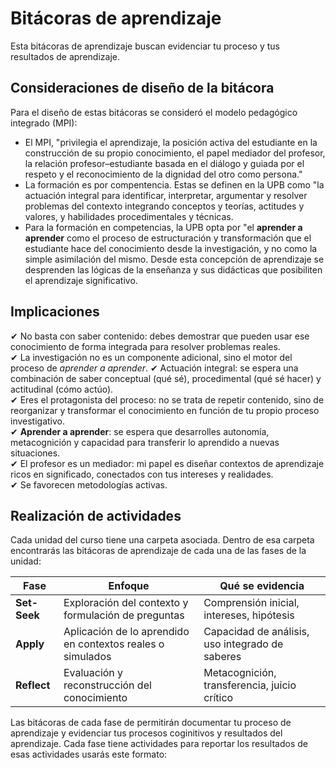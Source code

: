 # Bitácoras de aprendizaje

Esta bitácoras de aprendizaje buscan evidenciar tu proceso y tus resultados de aprendizaje.

## Consideraciones de diseño de la bitácora

Para el diseño de estas bitácoras se consideró el modelo pedagógico integrado (MPI):

* El MPI, "privilegia el aprendizaje, la posición activa del estudiante en la construcción de su propio 
conocimiento, el papel mediador del profesor, la relación profesor–estudiante basada en el diálogo 
y guiada por el respeto y el reconocimiento de la dignidad del otro como persona."
* La formación es por compentencia. Estas se definen en la UPB como "la actuación integral para identificar, 
interpretar, argumentar y resolver problemas del contexto integrando conceptos y teorías, actitudes y valores, 
y habilidades procedimentales y técnicas. 
* Para la formación en com­petencias, la UPB opta por "el **aprender a aprender** como el proceso de estructura­ción y 
transformación que el estudiante hace del conocimiento desde la investiga­ción, y no como la simple asimilación 
del mismo. Desde esta concepción de apren­dizaje se desprenden las lógicas de la en­señanza y sus didácticas que 
posibiliten el aprendizaje significativo.


## Implicaciones


✔ No basta con saber contenido: debes demostrar que pueden usar ese conocimiento de forma integrada para resolver problemas reales.  
✔ La investigación no es un componente adicional, sino el motor del proceso de *aprender a aprender*.
✔ Actuación integral: se espera una combinación de saber conceptual (qué sé), procedimental (qué sé hacer) y actitudinal (cómo actúo).  
✔ Eres el protagonista del proceso: no se trata de repetir contenido, sino de reorganizar y transformar el conocimiento en función de 
tu propio proceso investigativo.  
✔ **Aprender a aprender**: se espera que desarrolles autonomía, metacognición y capacidad para transferir lo aprendido a nuevas situaciones.  
✔ El profesor es un mediador: mi papel es diseñar contextos de aprendizaje ricos en significado, conectados con tus intereses y realidades.  
✔ Se favorecen metodologías activas.


## Realización de actividades

Cada unidad del curso tiene una carpeta asociada. Dentro de esa carpeta encontrarás las bitácoras de aprendizaje de cada una de las fases
de la unidad:

| Fase         | Enfoque                                                    | Qué se evidencia                                |
| ------------ | ---------------------------------------------------------- | ----------------------------------------------- |
| **Set-Seek** | Exploración del contexto y formulación de preguntas        | Comprensión inicial, intereses, hipótesis       |
| **Apply**    | Aplicación de lo aprendido en contextos reales o simulados | Capacidad de análisis, uso integrado de saberes |
| **Reflect**  | Evaluación y reconstrucción del conocimiento               | Metacognición, transferencia, juicio crítico    |

Las bitácoras de cada fase de permitirán documentar tu proceso de aprendizaje y evidenciar tus procesos coginitivos y resultados 
del aprendizaje. Cada fase tiene actividades para reportar los resultados de esas actividades usarás este formato:

``` md

```